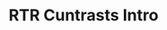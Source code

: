 ---
layout: entry
title: RTR Cuntrasts Intro
organization: RTR
usagedate: ~1997
language: rt
fulltitle: RTR Cuntrasts Intro (~1997)
watermark: RTR
---